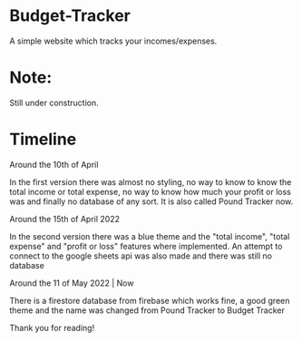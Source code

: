 # Budget-Tracker

A simple website which tracks your incomes/expenses.

# Note:

Still under construction.

# Timeline

Around the 10th of April

In the first version there was almost no styling, no way to know to know the total income or total expense, no way to know how much your profit or loss was and finally no database of any sort. It is also called Pound Tracker now.

Around the 15th of April 2022

In the second version there was a blue theme and the "total income", "total expense" and "profit or loss" features where implemented. An attempt to connect to the google sheets api was also made and there was still no database

Around the 11 of May 2022 | Now

There is a firestore database from firebase which works fine, a good green theme and the name was changed from Pound Tracker to Budget Tracker

Thank you for reading!

